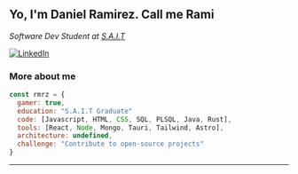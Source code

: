 <h2> Yo, I'm Daniel Ramirez. Call me Rami</h2>
<p><em>
Software Dev Student at <a href="https://www.sait.ca/">S.A.I.T</a>
</em></p>

<a href="https://www.linkedin.com/in/rmrz-daniel/" target="_blank"><img src="https://img.shields.io/badge/LinkedIn-0077B5?style=for-the-badge&logo=linkedin&logoColor=white" alt="LinkedIn"></a>


### More about me  

```javascript
const rmrz = {
  gamer: true,
  education: "S.A.I.T Graduate"
  code: [Javascript, HTML, CSS, SQL, PLSQL, Java, Rust],
  tools: [React, Node, Mongo, Tauri, Tailwind, Astro],
  architecture: undefined,
  challenge: "Contribute to open-source projects"
}
```

---
